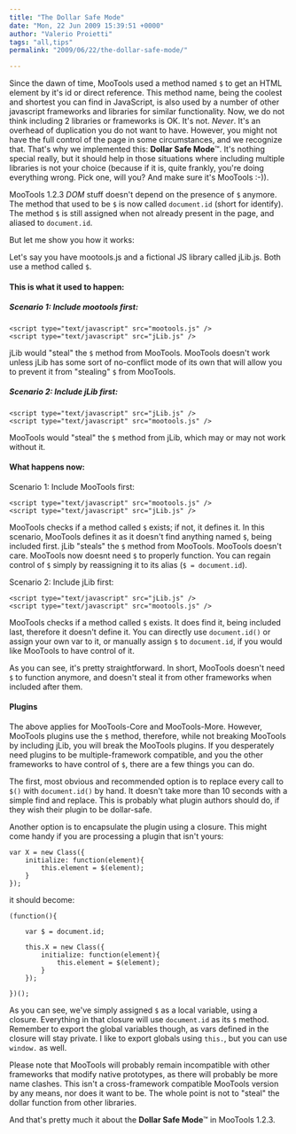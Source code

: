 ```yaml
---
title: "The Dollar Safe Mode"
date: "Mon, 22 Jun 2009 15:39:51 +0000"
author: "Valerio Proietti"
tags: "all,tips"
permalink: "2009/06/22/the-dollar-safe-mode/"

---
```

Since the dawn of time, MooTools used a method named `$` to get an HTML element by it's id or direct reference. This method name, being the coolest and shortest you can find in JavaScript, is also used by a number of other javascript frameworks and libraries for similar functionality. Now, we do not think including 2 libraries or frameworks is OK. It's not. *Never*. It's an overhead of duplication you do not want to have. However, you might not have the full control of the page in some circumstances, and we recognize that. That's why we implemented this: **Dollar Safe Mode**™. It's nothing special really, but it should help in those situations where including multiple libraries is not your choice (because if it is, quite frankly, you're doing everything wrong. Pick one, will you? And make sure it's MooTools :-)).

MooTools 1.2.3 *DOM* stuff doesn't depend on the presence of `$` anymore. The method that used to be `$` is now called `document.id` (short for identify). The method `$` is still assigned when not already present in the page, and aliased to `document.id`.

But let me show you how it works:

Let's say you have mootools.js and a fictional JS library called jLib.js. Both use a method called `$`.

#### This is what it used to happen:

##### Scenario 1: Include mootools first:

	<script type="text/javascript" src="mootools.js" />
	<script type="text/javascript" src="jLib.js" />

jLib would "steal" the `$` method from MooTools. MooTools doesn't work unless jLib has some sort of no-conflict mode of its own that will allow you to prevent it from "stealing" `$` from MooTools.

##### Scenario 2: Include jLib first:

	<script type="text/javascript" src="jLib.js" />
	<script type="text/javascript" src="mootools.js" />

MooTools would "steal" the `$` method from jLib, which may or may not work without it.

#### What happens now:

Scenario 1: Include MooTools first:

	<script type="text/javascript" src="mootools.js" />
	<script type="text/javascript" src="jLib.js" />

MooTools checks if a method called `$` exists; if not, it defines it. In this scenario, MooTools defines it as it doesn't find anything named `$`, being included first.
jLib "steals" the `$` method from MooTools.
MooTools doesn't care. MooTools now doesnt need `$` to properly function. You can regain control of `$` simply by reassigning it to its alias (`$ = document.id`).

Scenario 2: Include jLib first:

	<script type="text/javascript" src="jLib.js" />
	<script type="text/javascript" src="mootools.js" />

MooTools checks if a method called `$` exists. It does find it, being included last, therefore it doesn't define it. You can directly use `document.id()` or assign your own var to it, or manually assign `$` to `document.id`, if you would like MooTools to have control of it.

As you can see, it's pretty straightforward. In short, MooTools doesn't need `$` to function anymore, and doesn't steal it from other frameworks when included after them.

#### Plugins

The above applies for MooTools-Core and MooTools-More. However, MooTools plugins use the `$` method, therefore, while not breaking MooTools by including jLib, you will break the MooTools plugins. If you desperately need plugins to be multiple-framework compatible, and you the other frameworks to have control of `$`, there are a few things you can do.

The first, most obvious and recommended option is to replace every call to `$()` with `document.id()` by hand. It doesn't take more than 10 seconds with a simple find and replace. This is probably what plugin authors should do, if they wish their plugin to be dollar-safe.

Another option is to encapsulate the plugin using a closure. This might come handy if you are processing a plugin that isn't yours:

	var X = new Class({
		initialize: function(element){
			this.element = $(element);
		}
	});
	
it should become:

	(function(){
	
		var $ = document.id;

		this.X = new Class({
			initialize: function(element){
				this.element = $(element);
			}
		});
	
	})();

As you can see, we've simply assigned `$` as a local variable, using a closure. Everything in that closure will use `document.id` as its `$` method. Remember to export the global variables though, as vars defined in the closure will stay private. I like to export globals using `this.`, but you can use `window.` as well.

Please note that MooTools will probably remain incompatible with other frameworks that modify native prototypes, as there will probably be more name clashes. This isn't a cross-framework compatible MooTools version by any means, nor does it want to be. The whole point is not to "steal" the dollar function from other libraries.

And that's pretty much it about the **Dollar Safe Mode**™ in MooTools 1.2.3.
